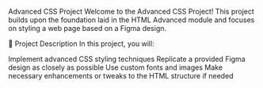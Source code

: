Advanced CSS Project
Welcome to the Advanced CSS Project! This project builds upon the foundation laid in the HTML Advanced module and focuses on styling a web page based on a Figma design.

🧾 Project Description
In this project, you will:

Implement advanced CSS styling techniques
Replicate a provided Figma design as closely as possible
Use custom fonts and images
Make necessary enhancements or tweaks to the HTML structure if needed
